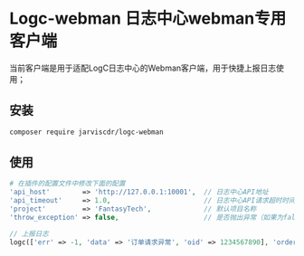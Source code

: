 # Logc-webman 日志中心webman专用客户端
当前客户端是用于适配LogC日志中心的Webman客户端，用于快捷上报日志使用；

## 安装
```bash
composer require jarviscdr/logc-webman
```

## 使用
```php
# 在插件的配置文件中修改下面的配置
'api_host'        => 'http://127.0.0.1:10001',  // 日志中心API地址
'api_timeout'     => 1.0,                       // 日志中心API请求超时时间 单位秒
'project'         => 'FantasyTech',             // 默认项目名称
'throw_exception' => false,                     // 是否抛出异常（如果为false，记录日志失败也不会抛出异常）

// 上报日志
logc(['err' => -1, 'data' => '订单请求异常', 'oid' => 1234567890], 'order,alipay', \Jarviscdr\LogcWebman\LogcConstant::INFO);
```
